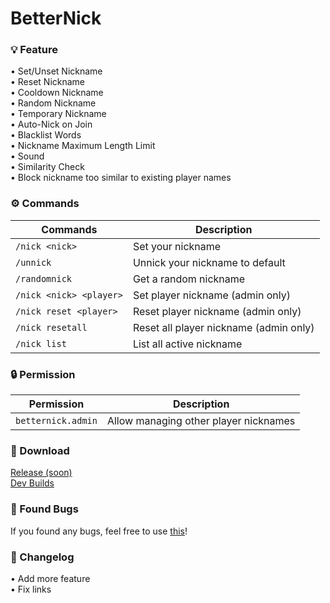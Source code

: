 # BetterNick
### 💡 Feature
• Set/Unset Nickname                                    
• Reset Nickname                                    
• Cooldown Nickname                                    
• Random Nickname                                    
• Temporary Nickname                                    
• Auto-Nick on Join                                    
• Blacklist Words                                    
• Nickname Maximum Length Limit                                    
• Sound                                    
• Similarity Check                                    
     • Block nickname too similar to existing player names                                    
     
### ⚙️ Commands
| Commands | Description |
|---------|-------------|
| ```/nick <nick>``` | Set your nickname |
| ```/unnick``` | Unnick your nickname to default |
| ```/randomnick``` | Get a random nickname |
| ```/nick <nick> <player>``` | Set player nickname (admin only) |
| ```/nick reset <player>``` | Reset player nickname (admin only) |
| ```/nick resetall``` | Reset all player nickname (admin only) |
| ```/nick list``` | List all active nickname |

### 🔒 Permission
| Permission | Description |
|---------|-------------|
| ```betternick.admin``` | Allow managing other player nicknames |

### 🔗 Download
[Release (soon)](https://poggit.pmmp.io/ci/LuthMC/BetterNick/BetterNick)                                                                              
[Dev Builds](https://poggit.pmmp.io/ci/LuthMC/BetterNick/BetterNick)

### 📢 Found Bugs
If you found any bugs, feel free to use [this](https://github.com/LuthMC/BetterNick/issues)!

### 📍 Changelog
• Add more feature                                    
• Fix links                                    
